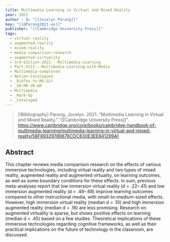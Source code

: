 ```yaml
---
title: Multimedia Learning in Virtual and Mixed Reality
year: 2021
author - 1: "[[Jocelyn Parong]]"
key: "[[@Parong2021-uo]]"
publisher: "[[Cambridge University Press]]"
tags:
  - virtual-reality
  - augmented-reality
  - mixed-reality
  - media-comparison-research
  - augmented-virtuality
  - 3rd-Edition-2021-_-Multimedia-Learning
  - Part-VIII---Multimedia-Learning-with-Media
  - Multimedia-completed
  - Notion-Catalogued
  - _BibTex-to-MD-Git
  - _XR-MR-VR-AR
  - Multimedia
  - _Mark-Up
  - _Cataloged
---
```


> [!Bibliography]
> Parong, Jocelyn. 2021. “Multimedia Learning in Virtual and Mixed Reality.” "[[Cambridge University Press]]". https://www.cambridge.org/core/books/cambridge-handbook-of-multimedia-learning/multimedia-learning-in-virtual-and-mixed-reality/58F89329789676CDC830E3EE841299A1

## Abstract
This chapter reviews media comparison research on the effects of various immersive technologies, including virtual reality and two types of mixed reality, augmented reality and augmented virtuality, on learning outcomes, as well as some boundary conditions for these effects. In sum, previous meta-analyses report that low immersion virtual reality (d = .22–.41) and low immersion augmented reality (d = .46–.68) improve learning outcomes compared to other instructional media, with small-to-medium-sized effects. However, high immersion virtual reality (median d = .10) and high immersion augmented reality (median d = .16) are less promising. Research on augmented virtuality is sparse, but shows positive effects on learning (median d = .45) based on a few studies. Theoretical implications of these immersive technologies regarding cognitive frameworks, as well as their practical implications on the future of technology in the classroom, are discussed.
